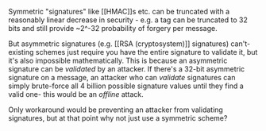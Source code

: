 Symmetric "signatures" like [[HMAC]]s etc. can be truncated with a reasonably linear decrease in security - e.g. a tag can be truncated to 32 bits and still provide ~2^-32 probability of forgery per message.

But asymmetric signatures (e.g. [[RSA (cryptosystem)]] signatures) can't- existing schemes just require you have the entire signature to validate it, but it's also impossible mathematically. This is because an asymmetric signature can be *validated* by an attacker. If there's a 32-bit asymmetric signature on a message, an attacker who can *validate* signatures can simply brute-force all 4 billion possible signature values until they find a valid one- this would be an *offline* attack.

Only workaround would be preventing an attacker from validating signatures, but at that point why not just use a symmetric scheme?